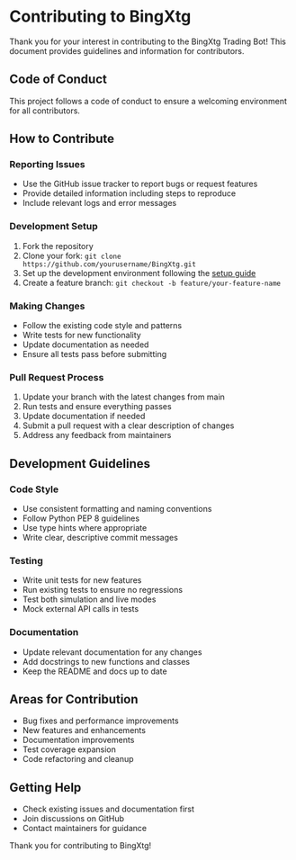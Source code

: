 # Contributing to BingXtg

Thank you for your interest in contributing to the BingXtg Trading Bot! This document provides guidelines and information for contributors.

## Code of Conduct

This project follows a code of conduct to ensure a welcoming environment for all contributors.

## How to Contribute

### Reporting Issues

- Use the GitHub issue tracker to report bugs or request features
- Provide detailed information including steps to reproduce
- Include relevant logs and error messages

### Development Setup

1. Fork the repository
2. Clone your fork: `git clone https://github.com/yourusername/BingXtg.git`
3. Set up the development environment following the [setup guide](./docs/setup.md)
4. Create a feature branch: `git checkout -b feature/your-feature-name`

### Making Changes

- Follow the existing code style and patterns
- Write tests for new functionality
- Update documentation as needed
- Ensure all tests pass before submitting

### Pull Request Process

1. Update your branch with the latest changes from main
2. Run tests and ensure everything passes
3. Update documentation if needed
4. Submit a pull request with a clear description of changes
5. Address any feedback from maintainers

## Development Guidelines

### Code Style

- Use consistent formatting and naming conventions
- Follow Python PEP 8 guidelines
- Use type hints where appropriate
- Write clear, descriptive commit messages

### Testing

- Write unit tests for new features
- Run existing tests to ensure no regressions
- Test both simulation and live modes
- Mock external API calls in tests

### Documentation

- Update relevant documentation for any changes
- Add docstrings to new functions and classes
- Keep the README and docs up to date

## Areas for Contribution

- Bug fixes and performance improvements
- New features and enhancements
- Documentation improvements
- Test coverage expansion
- Code refactoring and cleanup

## Getting Help

- Check existing issues and documentation first
- Join discussions on GitHub
- Contact maintainers for guidance

Thank you for contributing to BingXtg!